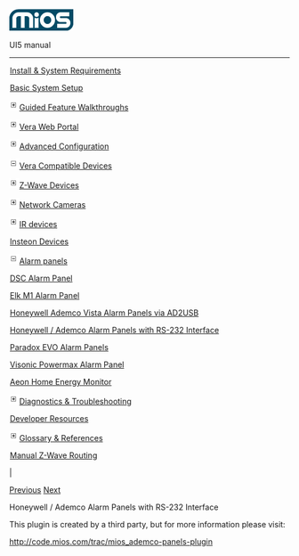 ![](skins/mios/images/logo.png)

UI5 manual

  
---  
  
![](images/spacer.gif)[Install & System
Requirements](index.html#!docs5/installation_and_system_requirements_en_3pro_all.md)

![](images/spacer.gif)[Basic System Setup ](index.html#!docs5/getting_started_en_3pro_all.md)

![](skins/mios/images/plus.gif)[Guided Feature Walkthroughs
](features_en_3pro_all.html)

![](skins/mios/images/plus.gif)[Vera Web Portal](index.html#!docs5/web_portal_en_3pro_all.md)

![](skins/mios/images/plus.gif)[Advanced
Configuration](index.html#!docs5/advanced_configuration_en_3pro_all.md)

![](skins/mios/images/minus.gif)[Vera Compatible
Devices](index.html#!docs5/supported_hardware_en_3pro_all.md)

![](skins/mios/images/plus.gif)[Z-Wave Devices](index.html#!docs5/zwave_devices_en_3pro_all.md)

![](skins/mios/images/plus.gif)[Network Cameras](index.html#!docs5/ip_camera_en_3pro_all.md)

![](skins/mios/images/plus.gif)[IR devices](index.html#!docs5/infrared_en_3pro_all.md)

![](images/spacer.gif)[Insteon Devices](index.html#!docs5/Insteon_en_3pro_all.md)

![](skins/mios/images/minus.gif)[Alarm panels](index.html#!docs5/alarm_en_3pro_all.md)

![](images/spacer.gif)[DSC Alarm Panel](index.html#!docs5/dsc_en_3pro_all.md)

![](images/spacer.gif)[Elk M1 Alarm Panel](index.html#!docs5/elk_m1_alarm_panel_en_3pro_all.md)

![](images/spacer.gif)[Honeywell Ademco Vista Alarm Panels via AD2USB](index.html#!docs5/honeywell_alarm_panel_ad2usb_en_3pro_all.md)

![](images/spacer.gif)[Honeywell / Ademco Alarm Panels with RS-232 Interface](index.html#!docs5/honeywell_alarm_panel_rs232_en_3pro_all.md)

![](images/spacer.gif)[Paradox EVO Alarm Panels](index.html#!docs5/paradox_alarm_panel_en_3pro_all.md)

![](images/spacer.gif)[Visonic Powermax Alarm Panel](index.html#!docs5/visonic_powermax_alarm_panel_en_3pro_all.md)

![](images/spacer.gif)[Aeon Home Energy Monitor](index.html#!docs5/aeon_en_3pro_all.md)

![](skins/mios/images/plus.gif)[Diagnostics &
Troubleshooting](index.html#!docs5/troubleshooting_en_3pro_all.md)

![](images/spacer.gif)[Developer Resources](index.html#!docs5/developers_en_3pro_all.md)

![](skins/mios/images/plus.gif)[Glossary &
References](index.html#!docs5/reference_en_3pro_all.md)

![](images/spacer.gif)[Manual Z-Wave Routing](index.html#!docs5/ManualRoute_en_3pro_all.md)

|

[Previous](index.html#!docs5/honeywell_alarm_panel_ad2usb_en_3pro_all.md)
[Next](index.html#!docs5/paradox_alarm_panel_en_3pro_all.md)

Honeywell / Ademco Alarm Panels with RS-232 Interface

This plugin is created by a third party, but for more information please
visit:

<http://code.mios.com/trac/mios_ademco-panels-plugin>  

  

